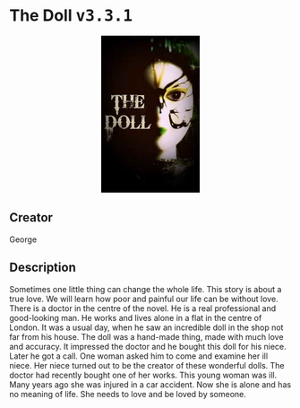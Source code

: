 
# The Doll <kbd>v3.3.1</kbd>

<center>
  <img src="./cover-1024.jpg"/>
</center>

## Creator
George

## Description
<p>Sometimes one little thing can change the whole life. This story is about a true love. We will learn how poor and painful our life can be without love. There is a doctor in the centre of the novel. He is a real professional and good-looking man. He works and lives alone in a flat in the centre of London. It was a usual day, when he saw an incredible doll in the shop not far from his house. The doll was a hand-made thing, made with much love and accuracy. It impressed the doctor and he bought this doll for his niece. Later he got a call. One woman asked him to come and examine her ill niece. Her niece turned out to be the creator of these wonderful dolls. The doctor had recently bought one of her works. This young woman was ill. Many years ago she was injured in a car accident. Now she is alone and has no meaning of life. She needs to love and be loved by someone.</p>
